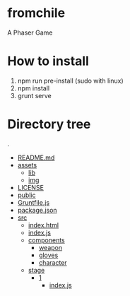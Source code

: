 # fromchile
A Phaser Game

# How to install
1. npm run pre-install (sudo with linux)
2. npm install
3. grunt serve

# Directory tree
.
 * [README.md](./README.md)
 * [assets](./assets)
   * [lib](./assets/lib)
   * [img](./assets/img)
 * [LICENSE](./LICENSE)
 * [public](./public)
 * [Gruntfile.js](./Gruntfile.js)
 * [package.json](./package.json)
 * [src](./src)
     * [index.html](./src/index.html)
     * [index.js](./src/index.js)
     * [components](./src/components)
       * [weapon](./src/components/weapon)
       * [gloves](./src/components/gloves)
       * [character](./src/components/character)
     * [stage](./src/stage)
         * [1](./src/stage/1)
             * [index.js](./src/stage/1/index.js)
